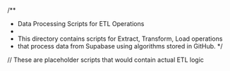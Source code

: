 /**
 * Data Processing Scripts for ETL Operations
 * 
 * This directory contains scripts for Extract, Transform, Load operations
 * that process data from Supabase using algorithms stored in GitHub.
 */

// These are placeholder scripts that would contain actual ETL logic